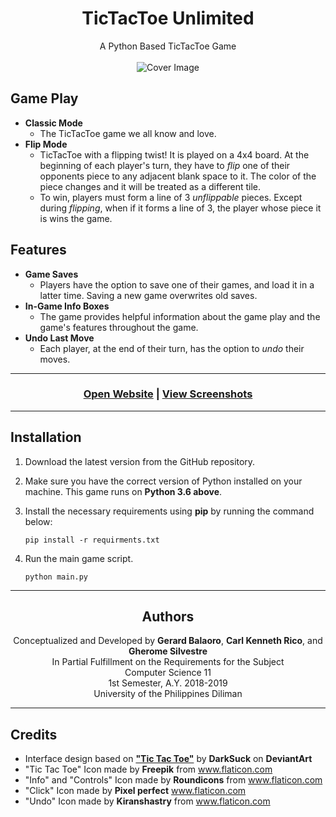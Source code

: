 <h1 align="center">TicTacToe Unlimited</h1>

<p align="center">
    A Python Based TicTacToe Game<br><br>
    <img src="https://gerardbalaoro.github.io/TicTacToe/assets/title.png" alt="Cover Image">
</p>


## Game Play

- **Classic Mode**
    - The TicTacToe game we all know and love.
- **Flip Mode**
    - TicTacToe with a flipping twist! It is played on a 4x4 board. At the beginning of each player's turn, they have to *flip* one of their opponents piece to any adjacent blank space to it. The color of the piece changes and it will be treated as a different tile.
    - To win, players must form a line of 3 *unflippable* pieces. Except during *flipping*, when if it forms a line of 3, the player whose piece it is wins the game.


## Features

- **Game Saves**
    - Players have the option to save one of their games, and load it in a latter time. Saving a new game overwrites old saves.
- **In-Game Info Boxes**
    - The game provides helpful information about the game play and the game's features throughout the game.
- **Undo Last Move**
    - Each player, at the end of their turn, has the option to *undo* their moves.


<hr>
<h3 align="center">
    <a href="https://gerardbalaoro.github.io/TicTacToe">Open Website</a> |
    <a href="https://gerardbalaoro.github.io/TicTacToe/screens">View Screenshots</a>
</h3>
<hr>


## Installation

1. Download the latest version from the GitHub repository.
2. Make sure you have the correct version of Python installed on your machine. This game runs on **Python 3.6 above**.
3. Install the necessary requirements using **pip** by running the command below:

    ```
    pip install -r requirments.txt
    ```

4. Run the main game script.

    ```
    python main.py
    ```


<hr>
<h2 align="center">Authors</h2>

<p align="center">
    Conceptualized and Developed by <b>Gerard Balaoro</b>, <b>Carl Kenneth Rico</b>, and <b>Gherome Silvestre</b><br>
    In Partial Fulfillment on the Requirements for the Subject<br>
    Computer Science 11<br>
    1st Semester, A.Y. 2018-2019<br>
    University of the Philippines Diliman
</p>
<hr>


## Credits

- Interface design based on **["Tic Tac Toe"](https://www.deviantart.com/darksuck/art/Tic-Tac-Toe-PSD-612417028)** by **DarkSuck** on **DeviantArt**
- "Tic Tac Toe" Icon made by **Freepik** from www.flaticon.com
- "Info" and "Controls" Icon made by **Roundicons** from www.flaticon.com
- "Click" Icon made by **Pixel perfect** www.flaticon.com
- "Undo" Icon made by **Kiranshastry** from www.flaticon.com
